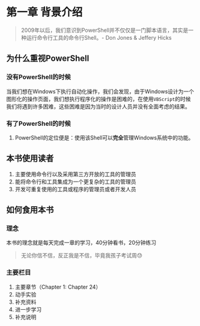 # 第一章 背景介绍
> 2009年以后，我们意识到PowerShell并不仅仅是一门脚本语言，其实是一种运行命令行工具的命令行Shell。- Don Jones & Jeffery Hicks

## 为什么重视PowerShell
### 没有PowerShell的时候
当我们想在Windows下执行自动化操作，我们会发现，由于Windows设计为一个图形化的操作页面，我们想执行程序化的操作是困难的，在使用`VBScript`的时候我们将遇到许多困难，这些困难是因为当时的设计人员并没有全面考虑的结果。
### 有了PowerShell的时候
1. PowerShell的定位便是：使用该Shell可以**完全**管理Windows系统中的功能。
## 本书使用读者
1. 主要使用命令行以及采用第三方开放的工具的管理员
2. 能将命令行和工具集成为一个更复杂的工具的管理员
3. 开发可重复使用的工具或程序的管理员或者开发人员
## 如何食用本书
### 理念
本书的理念就是每天完成一章的学习，40分钟看书，20分钟练习
> 无论你信不信，反正我是不信，毕竟我孩子考试周:sweat:

### 主要栏目
1. 主要章节（Chapter 1: Chapter 24）
2. 动手实验
3. 补充资料
4. 进一步学习
5. 补充说明
